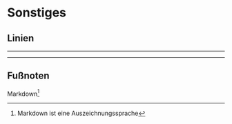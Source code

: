 # Sonstiges

## Linien

---

***

## Fußnoten

Markdown[^1]

[^1]: Markdown ist eine Auszeichnungssprache
